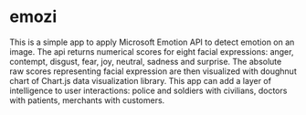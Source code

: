 # emozi
This is a simple app to apply Microsoft Emotion API to detect emotion on an image.  The api returns numerical scores for eight facial expressions:  anger, contempt, disgust, fear, joy, neutral, sadness and surprise.  The absolute raw scores representing facial expression are then visualized with doughnut chart of Chart.js data visualization library. This app can add a layer of intelligence to user interactions: police and soldiers with civilians, doctors with patients, merchants with customers.
